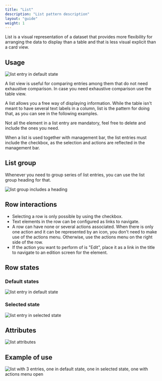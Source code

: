 ```yaml
---
title: "List"
description: "List pattern description"
layout: "guide"
weight: 1
---
```


List is a visual representation of a dataset that provides more flexibility for arranging the data to display than a table and that is less visual explicit than a card view.

## Usage

![list entry in default state](../../../images/listItem.png)

A list view is useful for comparing entries among them that do not need exhaustive comparison. In case you need exhaustive comparison use the table view.

A list allows you a free way of displaying information. While the table isn't meant to have several text labels in a column, list is the pattern for doing that, as you can see in the following examples.

Not all the element in a list entry are mandatory, feel free to delete and include the ones you need.

When a list is used together with management bar, the list entries must include the checkbox, as the selection and actions are reflected in the management bar.

## List group

Whenever you need to group series of list entries, you can use the list group heading for that.

![list group includes a heading](../../../images/listGroup.png)

## Row interactions

* Selecting a row is only possible by using the checkbox.
* Text elements in the row can be configured as links to navigate.
* A row can have none or several actions associated. When there is only one action and it can be represented by an icon, you don't need to make use of the actions menu. Otherwise, use the actions menu on the right side of the row.
* If the action you want to perform of is "Edit", place it as a link in the title to navigate to an edition screen for the element.

## Row states

### Default states

![list entry in default state](../../../images/listItem.png)

### Selected state

![list entry in selected state](../../../images/listSelected.png)

## Attributes

![list attributes](../../../images/listAttributes.png)

## Example of use

![list with 3 entries, one in default state, one in selected state, one with actions menu open](../../../images/listExample.png)
